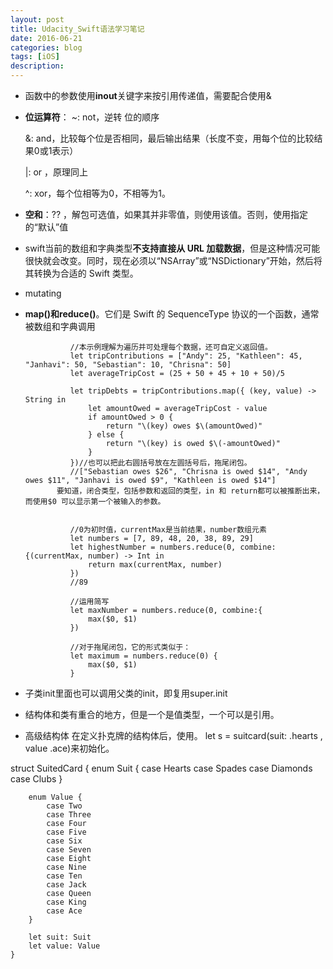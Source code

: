 ```yaml
---
layout: post
title: Udacity_Swift语法学习笔记
date: 2016-06-21
categories: blog
tags: [iOS]
description:  
---
```


- 函数中的参数使用**inout**关键字来按引用传递值，需要配合使用& 

- **位运算符**：
	~: not，逆转 位的顺序

	&: and，比较每个位是否相同，最后输出结果（长度不变，用每个位的比较结果0或1表示）

	|: or ，原理同上

	^: xor，每个位相等为0，不相等为1。 

- **空和**：?? ，解包可选值，如果其并非零值，则使用该值。否则，使用指定的“默认”值

- swift当前的数组和字典类型**不支持直接从 URL 加载数据**，但是这种情况可能很快就会改变。同时，现在必须以“NSArray”或“NSDictionary”开始，然后将其转换为合适的 Swift 类型。

- mutating

- **map()和reduce()**。它们是 Swift 的 SequenceType 协议的一个函数，通常被数组和字典调用
	
				//本示例理解为遍历并可处理每个数据，还可自定义返回值。
				let tripContributions = ["Andy": 25, "Kathleen": 45, "Janhavi": 50, "Sebastian": 10, "Chrisna": 50]
			 	let averageTripCost = (25 + 50 + 45 + 10 + 50)/5
			 	
			 	let tripDebts = tripContributions.map({ (key, value) -> String in
				    let amountOwed = averageTripCost - value
				    if amountOwed > 0 {
				        return "\(key) owes $\(amountOwed)"
				    } else {
				        return "\(key) is owed $\(-amountOwed)"
				    }
				})//也可以把此右圆括号放在左圆括号后，拖尾闭包。
				//["Sebastian owes $26", "Chrisna is owed $14", "Andy owes $11", "Janhavi is owed $9", "Kathleen is owed $14"]
			 要知道，闭合类型，包括参数和返回的类型，in 和 return都可以被推断出来，而使用$0 可以显示第一个被输入的参数。

			 	
			 	//0为初时值，currentMax是当前结果，number数组元素
			 	let numbers = [7, 89, 48, 20, 38, 89, 29]
				let highestNumber = numbers.reduce(0, combine: {(currentMax, number) -> Int in
			    	return max(currentMax, number)
				})
				//89

				//运用简写
				let maxNumber = numbers.reduce(0, combine:{
			    	max($0, $1)
				})

				//对于拖尾闭包，它的形式类似于：
				let maximum = numbers.reduce(0) {
			    	max($0, $1)
				}

- 子类init里面也可以调用父类的init，即复用super.init

- 结构体和类有重合的地方，但是一个是值类型，一个可以是引用。

- 高级结构体
  在定义扑克牌的结构体后，使用。
 let s = suitcard(suit: .hearts , value .ace)来初始化。
 
 struct SuitedCard {
	    enum Suit {
	        case Hearts
	        case Spades
	        case Diamonds
	        case Clubs
	    }

	    enum Value {
	        case Two
	        case Three
	        case Four
	        case Five
	        case Six
	        case Seven
	        case Eight
	        case Nine
	        case Ten
	        case Jack
	        case Queen
	        case King
	        case Ace
	    }

	    let suit: Suit
	    let value: Value
	}
